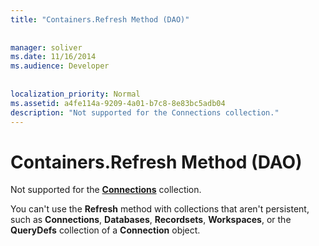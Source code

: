 ```yaml
---
title: "Containers.Refresh Method (DAO)"
  
  
manager: soliver
ms.date: 11/16/2014
ms.audience: Developer
 
  
localization_priority: Normal
ms.assetid: a4fe114a-9209-4a01-b7c8-8e83bc5adb04
description: "Not supported for the Connections collection."
---
```


# Containers.Refresh Method (DAO)

Not supported for the **[Connections](connections-collection-dao.md)** collection. 
  
You can't use the **Refresh** method with collections that aren't persistent, such as **Connections**, **Databases**, **Recordsets**, **Workspaces**, or the **QueryDefs** collection of a **Connection** object. 
  

